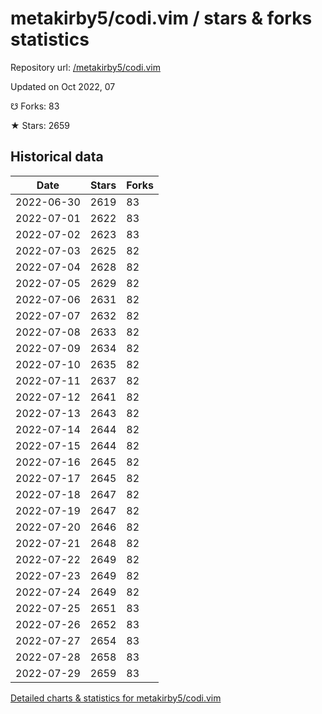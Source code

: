 # metakirby5/codi.vim / stars & forks statistics

Repository url: [/metakirby5/codi.vim](https://github.com/metakirby5/codi.vim)

Updated on Oct 2022, 07

☋ Forks: 83

★ Stars: 2659

## Historical data
| Date | Stars | Forks |
|------|-------|-------|
| 2022-06-30 | 2619 | 83 | 
| 2022-07-01 | 2622 | 83 | 
| 2022-07-02 | 2623 | 83 | 
| 2022-07-03 | 2625 | 82 | 
| 2022-07-04 | 2628 | 82 | 
| 2022-07-05 | 2629 | 82 | 
| 2022-07-06 | 2631 | 82 | 
| 2022-07-07 | 2632 | 82 | 
| 2022-07-08 | 2633 | 82 | 
| 2022-07-09 | 2634 | 82 | 
| 2022-07-10 | 2635 | 82 | 
| 2022-07-11 | 2637 | 82 | 
| 2022-07-12 | 2641 | 82 | 
| 2022-07-13 | 2643 | 82 | 
| 2022-07-14 | 2644 | 82 | 
| 2022-07-15 | 2644 | 82 | 
| 2022-07-16 | 2645 | 82 | 
| 2022-07-17 | 2645 | 82 | 
| 2022-07-18 | 2647 | 82 | 
| 2022-07-19 | 2647 | 82 | 
| 2022-07-20 | 2646 | 82 | 
| 2022-07-21 | 2648 | 82 | 
| 2022-07-22 | 2649 | 82 | 
| 2022-07-23 | 2649 | 82 | 
| 2022-07-24 | 2649 | 82 | 
| 2022-07-25 | 2651 | 83 | 
| 2022-07-26 | 2652 | 83 | 
| 2022-07-27 | 2654 | 83 | 
| 2022-07-28 | 2658 | 83 | 
| 2022-07-29 | 2659 | 83 | 


[Detailed charts & statistics for metakirby5/codi.vim](https://reviewgithub.com/rep/metakirby5/codi.vim)

